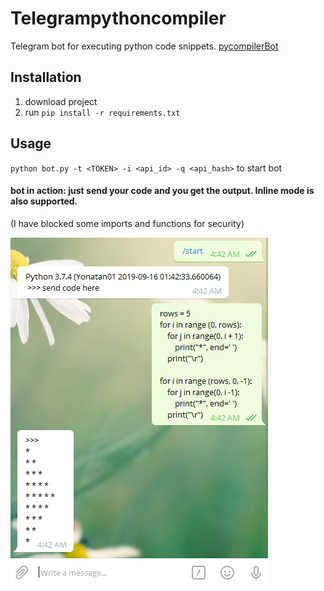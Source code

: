 # Telegrampythoncompiler
Telegram bot for executing python code snippets. 
[pycompilerBot](https://t.me/pycompileBot)


## Installation
1. download project 
2. run `pip install -r requirements.txt`

## Usage
`python bot.py -t <TOKEN> -i <api_id> -q <api_hash>` to start bot



#### bot in action: just send your code and you get the output. Inline mode is also supported.
(I have blocked some imports and functions for security) 

![interface](Capture.PNG)
